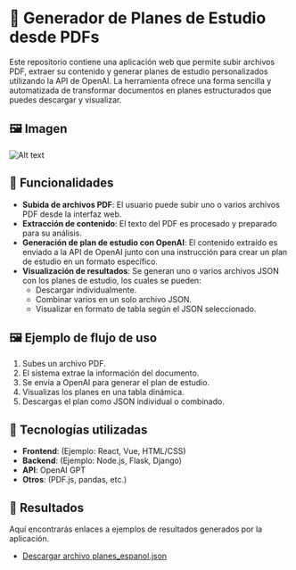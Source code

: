 # 📘 Generador de Planes de Estudio desde PDFs

Este repositorio contiene una aplicación web que permite subir archivos PDF, extraer su contenido y generar planes de estudio personalizados utilizando la API de OpenAI. La herramienta ofrece una forma sencilla y automatizada de transformar documentos en planes estructurados que puedes descargar y visualizar.

## 🖼 Imagen

![Alt text](https://i.imgur.com/vVxn1Qc.png)

## 🚀 Funcionalidades

- **Subida de archivos PDF**: El usuario puede subir uno o varios archivos PDF desde la interfaz web.
- **Extracción de contenido**: El texto del PDF es procesado y preparado para su análisis.
- **Generación de plan de estudio con OpenAI**: El contenido extraído es enviado a la API de OpenAI junto con una instrucción para crear un plan de estudio en un formato específico.
- **Visualización de resultados**: Se generan uno o varios archivos JSON con los planes de estudio, los cuales se pueden:
  - Descargar individualmente.
  - Combinar varios en un solo archivo JSON.
  - Visualizar en formato de tabla según el JSON seleccionado.

## 🖼️ Ejemplo de flujo de uso

1. Subes un archivo PDF.
2. El sistema extrae la información del documento.
3. Se envía a OpenAI para generar el plan de estudio.
4. Visualizas los planes en una tabla dinámica.
5. Descargas el plan como JSON individual o combinado.

## 🧰 Tecnologías utilizadas

- **Frontend**: (Ejemplo: React, Vue, HTML/CSS)
- **Backend**: (Ejemplo: Node.js, Flask, Django)
- **API**: OpenAI GPT
- **Otros**: (PDF.js, pandas, etc.)

## 🔗 Resultados

Aquí encontrarás enlaces a ejemplos de resultados generados por la aplicación.

- [Descargar archivo planes_espanol.json](https://drive.google.com/file/d/1qdWSe-YOQFrfTLqevPudFhbKqNjGW1cq/view?usp=sharing)


